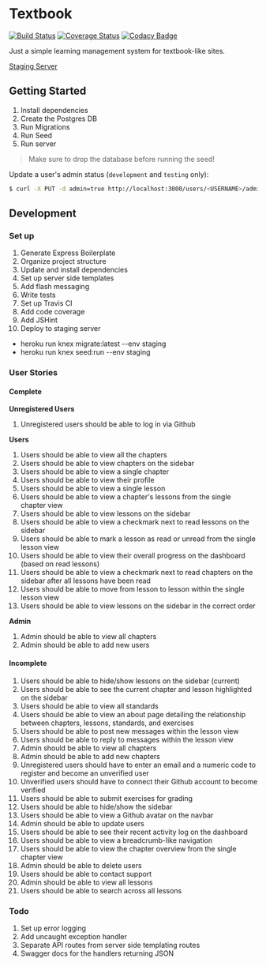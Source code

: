 # Textbook

[![Build Status](https://travis-ci.org/mjhea0/textbook.svg?branch=master)](https://travis-ci.org/mjhea0/textbook)
[![Coverage Status](https://coveralls.io/repos/github/mjhea0/textbook/badge.svg?branch=master)](https://coveralls.io/github/mjhea0/textbook?branch=master)
[![Codacy Badge](https://api.codacy.com/project/badge/Grade/752d6403c16544b4aef8dca5ed6c2bb5)](https://www.codacy.com/app/hermanmu/textbook?utm_source=github.com&amp;utm_medium=referral&amp;utm_content=mjhea0/textbook&amp;utm_campaign=Badge_Grade)

Just a simple learning management system for textbook-like sites.

[Staging Server](http://textbook-lms.herokuapp.com/)

## Getting Started

1. Install dependencies
1. Create the Postgres DB
1. Run Migrations
1. Run Seed
1. Run server

> Make sure to drop the database before running the seed!

Update a user's admin status (`development` and `testing` only):

```sh
$ curl -X PUT -d admin=true http://localhost:3000/users/<USERNAME>/admin
```

## Development

### Set up

1. Generate Express Boilerplate
1. Organize project structure
1. Update and install dependencies
1. Set up server side templates
1. Add flash messaging
1. Write tests
1. Set up Travis CI
1. Add code coverage
1. Add JSHint
1. Deploy to staging server
  - heroku run knex migrate:latest --env staging
  - heroku run knex seed:run --env staging

### User Stories

#### Complete

**Unregistered Users**

1. Unregistered users should be able to log in via Github

**Users**

1. Users should be able to view all the chapters
1. Users should be able to view chapters on the sidebar
1. Users should be able to view a single chapter
1. Users should be able to view their profile
1. Users should be able to view a single lesson
1. Users should be able to view a chapter's lessons from the single chapter view
1. Users should be able to view lessons on the sidebar
1. Users should be able to view a checkmark next to read lessons on the sidebar
1. Users should be able to mark a lesson as read or unread from the single lesson view
1. Users should be able to view their overall progress on the dashboard (based on read lessons)
1. Users should be able to view a checkmark next to read chapters on the sidebar after all lessons have been read
1. Users should be able to move from lesson to lesson within the single lesson view
1. Users should be able to view lessons on the sidebar in the correct order

**Admin**

1. Admin should be able to view all chapters
1. Admin should be able to add new users

#### Incomplete

1. Users should be able to hide/show lessons on the sidebar (current)
1. Users should be able to see the current chapter and lesson highlighted on the sidebar
1. Users should be able to view all standards
1. Users should be able to view an about page detailing the relationship between chapters, lessons, standards, and exercises
1. Users should be able to post new messages within the lesson view
1. Users should be able to reply to messages within the lesson view
1. Admin should be able to view all chapters
1. Admin should be able to add new chapters
1. Unregistered users should have to enter an email and a numeric code to register and become an unverified user
1. Unverified users should have to connect their Github account to become verified
1. Users should be able to submit exercises for grading
1. Users should be able to hide/show the sidebar
1. Users should be able to view a Github avatar on the navbar
1. Admin should be able to update users
1. Users should be able to see their recent activity log on the dashboard
1. Users should be able to view a breadcrumb-like navigation
1. Users should be able to view the chapter overview from the single chapter view
1. Admin should be able to delete users
1. Users should be able to contact support
1. Admin should be able to view all lessons
1. Users should be able to search across all lessons

### Todo

1. Set up error logging
1. Add uncaught exception handler
1. Separate API routes from server side templating routes
1. Swagger docs for the handlers returning JSON

